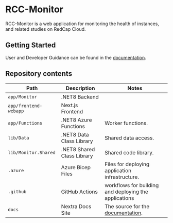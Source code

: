 # RCC-Monitor

RCC-Monitor is a web application for monitoring the health of instances, and related studies on RedCap Cloud.

## Getting Started

User and Developer Guidance can be found in the [documentation](https://health-informatics-uon.github.io/rcc-monitor/).

## Repository contents

| Path                  | Description                | Notes                                                                                      |
| --------------------- | -------------------------- | ------------------------------------------------------------------------------------------ |
| `app/Monitor`         | .NET8 Backend              |                                                                                            |
| `app/frontend-webapp` | Next.js Frontend           |                                                                                            |
| `app/Functions`       | .NET8 Azure Functions      | Worker functions.                                                                          |
| `lib/Data`            | .NET8 Data Class Library   | Shared data access.                                                                        |
| `lib/Monitor.Shared`  | .NET8 Shared Class Library | Shared code library.                                                                       |
| `.azure`              | Azure Bicep Files          | Files for deploying application infrastructure.                                            |
| `.github`             | GitHub Actions             | workflows for building and deploying the applications                                      |
| `docs`                | Nextra Docs Site           | The source for the [documentation](https://health-informatics-uon.github.io/rcc-monitor/). |
